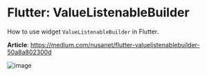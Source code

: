 # Flutter: ValueListenableBuilder
How to use widget `ValueListenableBuilder` in Flutter.

**Article**: https://medium.com/nusanet/flutter-valuelistenablebuilder-50a8a802300d

![image](https://miro.medium.com/max/700/1*LvWYDK18GgIGhLp4Bk_3jw.png)
